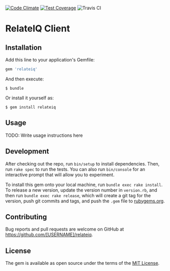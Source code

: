 [![Code Climate](https://codeclimate.com/github/dkarter/RelateIQClient/badges/gpa.svg)](https://codeclimate.com/github/dkarter/RelateIQClient) [![Test Coverage](https://codeclimate.com/github/dkarter/RelateIQClient/badges/coverage.svg)](https://codeclimate.com/github/dkarter/RelateIQClient/coverage) ![Travis CI](https://travis-ci.org/dkarter/RelateIQClient.svg?branch=master)

# RelateIQ Client

## Installation

Add this line to your application's Gemfile:

```ruby
gem 'relateiq'
```

And then execute:

    $ bundle

Or install it yourself as:

    $ gem install relateiq

## Usage

TODO: Write usage instructions here

## Development

After checking out the repo, run `bin/setup` to install dependencies. Then, run `rake spec` to run the tests. You can also run `bin/console` for an interactive prompt that will allow you to experiment.

To install this gem onto your local machine, run `bundle exec rake install`. To release a new version, update the version number in `version.rb`, and then run `bundle exec rake release`, which will create a git tag for the version, push git commits and tags, and push the `.gem` file to [rubygems.org](https://rubygems.org).

## Contributing

Bug reports and pull requests are welcome on GitHub at https://github.com/[USERNAME]/relateiq.


## License

The gem is available as open source under the terms of the [MIT License](http://opensource.org/licenses/MIT).

